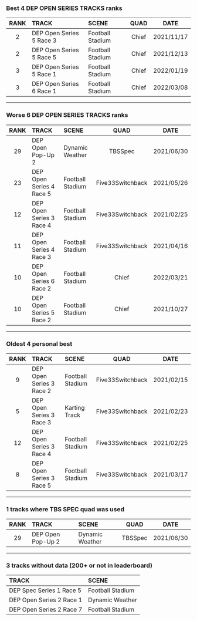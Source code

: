 ### Best 4 DEP OPEN SERIES TRACKS ranks
|RANK|TRACK|SCENE|QUAD|DATE|
|:---:|:---|:---|:---:|:---:|
|2|DEP Open Series 5 Race 3|Football Stadium|Chief|2021/11/17|
|2|DEP Open Series 5 Race 5|Football Stadium|Chief|2021/12/13|
|3|DEP Open Series 5 Race 1|Football Stadium|Chief|2022/01/19|
|3|DEP Open Series 6 Race 1|Football Stadium|Chief|2022/03/08|
---
### Worse 6 DEP OPEN SERIES TRACKS ranks
|RANK|TRACK|SCENE|QUAD|DATE|
|:---:|:---|:---|:---:|:---:|
|29|DEP Open Pop-Up 2|Dynamic Weather|TBSSpec|2021/06/30|
|23|DEP Open Series 4 Race 5|Football Stadium|Five33Switchback|2021/05/26|
|12|DEP Open Series 3 Race 4|Football Stadium|Five33Switchback|2021/02/25|
|11|DEP Open Series 4 Race 3|Football Stadium|Five33Switchback|2021/04/16|
|10|DEP Open Series 6 Race 2|Football Stadium|Chief|2022/03/21|
|10|DEP Open Series 5 Race 2|Football Stadium|Chief|2021/10/27|
---
### Oldest 4 personal best
|RANK|TRACK|SCENE|QUAD|DATE|
|:---:|:---|:---|:---:|:---:|
|9|DEP Open Series 3 Race 2|Football Stadium|Five33Switchback|2021/02/15|
|5|DEP Open Series 3 Race 3|Karting Track|Five33Switchback|2021/02/23|
|12|DEP Open Series 3 Race 4|Football Stadium|Five33Switchback|2021/02/25|
|8|DEP Open Series 3 Race 5|Football Stadium|Five33Switchback|2021/03/17|
---
### 1 tracks where TBS SPEC quad was used
|RANK|TRACK|SCENE|QUAD|DATE|
|:---:|:---|:---|:---:|:---:|
|29|DEP Open Pop-Up 2|Dynamic Weather|TBSSpec|2021/06/30|
---
### 3 tracks without data (200+ or not in leaderboard)
|TRACK|SCENE|
|:---|:---|
|DEP Spec Series 1 Race 5|Football Stadium|
|DEP Open Series 2 Race 1|Dynamic Weather|
|DEP Open Series 2 Race 7|Football Stadium|
